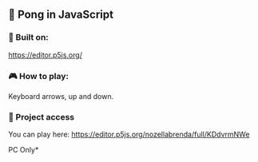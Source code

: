 ## :space_invader: Pong in JavaScript

### :hammer: Built on:

https://editor.p5js.org/
  
### :video_game: How to play:

Keyboard arrows, up and down.

### 📁 Project access

You can play here: https://editor.p5js.org/nozellabrenda/full/KDdvrmNWe
  <p> PC Only*</p>
